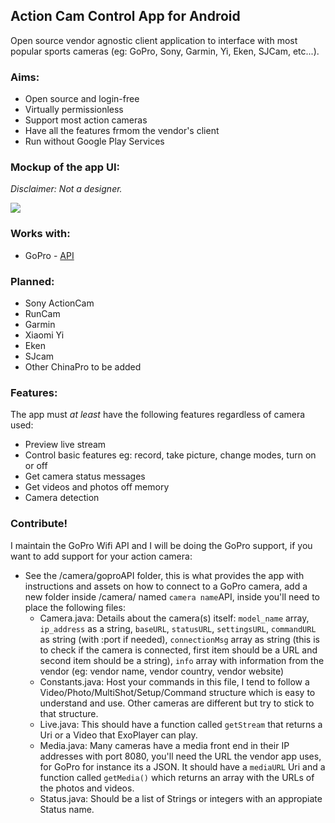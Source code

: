 ## Action Cam Control App for Android

Open source vendor agnostic client application to interface with most popular sports cameras (eg: GoPro, Sony, Garmin, Yi, Eken, SJCam, etc...).

### Aims:

- Open source and login-free
- Virtually permissionless
- Support most action cameras
- Have all the features frmom the vendor's client
- Run without Google Play Services

### Mockup of the app UI:

*Disclaimer: Not a designer.*

![](https://i.imgur.com/6NyLUrL.png)

### Works with:

- GoPro - [API](http://github.com/konradit/goprowifihack)

### Planned:

- Sony ActionCam
- RunCam
- Garmin
- Xiaomi Yi
- Eken
- SJcam
- Other ChinaPro to be added

### Features:


The app must *at least* have the following features regardless of camera used:

- Preview live stream
- Control basic features eg: record, take picture, change modes, turn on or off
- Get camera status messages
- Get videos and photos off memory
- Camera detection

### Contribute!

I maintain the GoPro Wifi API and I will be doing the GoPro support, if you want to add support for your action camera:

- See the /camera/goproAPI folder, this is what provides the app with instructions and assets on how to connect to a GoPro camera, add a new folder inside /camera/ named ```camera name```API, inside you'll need to place the following files: 
	- Camera.java: Details about the camera(s) itself: ```model_name``` array, ```ip_address``` as a string, ```baseURL```, ```statusURL```, ```settingsURL```, ```commandURL``` as string (with :port if needed), ```connectionMsg``` array as string (this is to check if the camera is connected, first item should be a URL and second item should be a string), ```info``` array with information from the vendor (eg: vendor name, vendor country, vendor website)
	- Constants.java: Host your commands in this file, I tend to follow a Video/Photo/MultiShot/Setup/Command structure which is easy to understand and use. Other cameras are different but try to stick to that structure.
	- Live.java: This should have a function called ```getStream``` that returns a Uri or a Video that ExoPlayer can play.
	- Media.java: Many cameras have a media front end in their IP addresses with port 8080, you'll need the URL the vendor app uses, for GoPro for instance its a JSON. It should have a ```mediaURL``` Uri and a function called ```getMedia()``` which returns an array with the URLs of the photos and videos.
	- Status.java: Should be a list of Strings or integers with an appropiate Status name.
